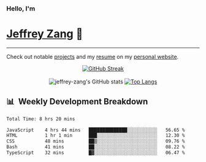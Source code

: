 
### Hello, I'm 
# [Jeffrey Zang](https://www.linkedin.com/in/jeffreyzang/) 🦀

---

Check out notable [projects](https://jeffz.dev/projects) and my [resume](https://jeffz.dev/resume) on my [personal website](https://jeffz.dev/).

<div align = 'center'>

[![GitHub Streak](https://github-readme-streak-stats.herokuapp.com/?user=jeffrey-zang&theme=tokyonight)](https://git.io/streak-stats)
<br></br>
![jeffrey-zang's GitHub stats](https://github-readme-stats.vercel.app/api?username=jeffrey-zang&show_icons=true&theme=tokyonight&hide_rank=true&hide=stars) 
[![Top Langs](https://github-readme-stats.vercel.app/api/top-langs/?username=jeffrey-zang&hide=ShaderLab,HLSL&layout=compact&theme=tokyonight)](https://github.com/anuraghazra/github-readme-stats)

</div>

## 📊 &nbsp;Weekly Development Breakdown
<!--START_SECTION:waka-->

```txt
Total Time: 8 hrs 20 mins

JavaScript    4 hrs 44 mins   ██████████████░░░░░░░░░░░   56.65 %
HTML          1 hr 1 min      ███░░░░░░░░░░░░░░░░░░░░░░   12.30 %
CSS           48 mins         ██▒░░░░░░░░░░░░░░░░░░░░░░   09.76 %
Bash          41 mins         ██░░░░░░░░░░░░░░░░░░░░░░░   08.22 %
TypeScript    32 mins         █▓░░░░░░░░░░░░░░░░░░░░░░░   06.47 %
```

<!--END_SECTION:waka-->

